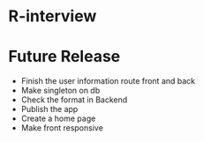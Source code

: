 # R-interview

# Future Release

- Finish the user information route front and back
- Make singleton on db
- Check the format in Backend
- Publish the app
- Create a home page
- Make front responsive
